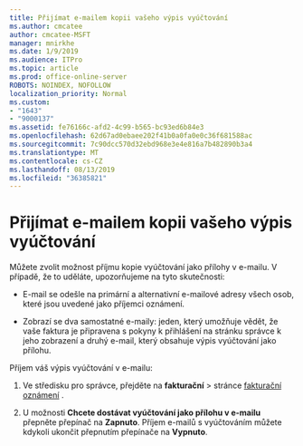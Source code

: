 ```yaml
---
title: Přijímat e-mailem kopii vašeho výpis vyúčtování
ms.author: cmcatee
author: cmcatee-MSFT
manager: mnirkhe
ms.date: 1/9/2019
ms.audience: ITPro
ms.topic: article
ms.prod: office-online-server
ROBOTS: NOINDEX, NOFOLLOW
localization_priority: Normal
ms.custom:
- "1643"
- "9000137"
ms.assetid: fe76166c-afd2-4c99-b565-bc93ed6b84e3
ms.openlocfilehash: 62d67ad0ebaee202f41b0a0fa0e0c36f681588ac
ms.sourcegitcommit: 7c90dcc570d32ebd968e3e4e816a7b482890b3a4
ms.translationtype: MT
ms.contentlocale: cs-CZ
ms.lasthandoff: 08/13/2019
ms.locfileid: "36385821"
---
```

# <a name="receive-copy-of-your-billing-statement-in-email"></a>Přijímat e-mailem kopii vašeho výpis vyúčtování

Můžete zvolit možnost příjmu kopie vyúčtování jako přílohy v e-mailu. V případě, že to uděláte, upozorňujeme na tyto skutečnosti:
  
- E-mail se odešle na primární a alternativní e-mailové adresy všech osob, které jsou uvedené jako příjemci oznámení.

- Zobrazí se dva samostatné e-maily: jeden, který umožňuje vědět, že vaše faktura je připravena s pokyny k přihlášení na stránku správce k jeho zobrazení a druhý e-mail, který obsahuje výpis vyúčtování jako přílohu.

Příjem váš výpis vyúčtování v e-mailu:
  
1. Ve středisku pro správce, přejděte na **fakturační** \> stránce [fakturační oznámení](https://go.microsoft.com/fwlink/p/?linkid=853212) .

2. U možnosti **Chcete dostávat vyúčtování jako přílohu v e-mailu** přepněte přepínač na **Zapnuto**. Příjem e-mailů s vyúčtováním můžete kdykoli ukončit přepnutím přepínače na **Vypnuto**.